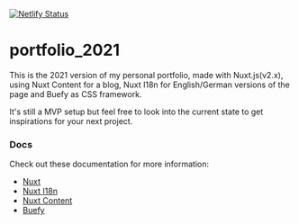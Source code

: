 [![Netlify Status](https://api.netlify.com/api/v1/badges/1b356095-191a-48c2-89d0-81f7c5c2b805/deploy-status)](https://app.netlify.com/sites/infallible-shockley-2da73d/deploys)

# portfolio_2021

This is the 2021 version of my personal portfolio, made with Nuxt.js(v2.x), using Nuxt Content for a blog, Nuxt I18n for English/German versions of the page and Buefy as CSS framework. 

It's still a MVP setup but feel free to look into the current state to get inspirations for your next project.

### Docs
Check out these documentation for more information:
- [Nuxt](https://nuxtjs.org/docs/2.x/get-started/installation)
- [Nuxt I18n](https://i18n.nuxtjs.org/)
- [Nuxt Content](https://content.nuxtjs.org/themes/docs/)
- [Buefy](https://buefy.org/documentation/)
